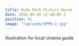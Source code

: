 ```yaml
---
title: Hyde Park Picture House
date: 2016-09-28 22:40:00 Z
position: 81
image: "/uploads/HPPH-2.jpg"
---
```


Illustration for local cinema guide